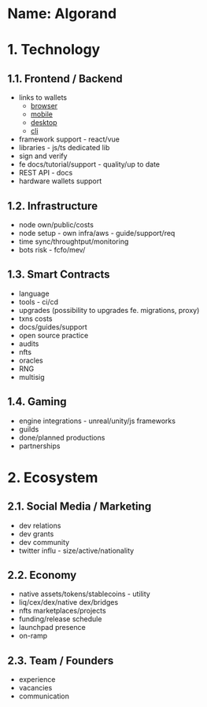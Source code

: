 Name: Algorand
===

# 1. Technology
## 1.1.  Frontend / Backend
- links to wallets
	-   [browser](PASTE_LINK_HERE)
	-   [mobile](PASTE_LINK_HERE)
	-   [desktop](PASTE_LINK_HERE)
	-   [cli](PASTE_LINK_HERE)
- framework support - react/vue
- libraries - js/ts dedicated lib
- sign and verify
- fe docs/tutorial/support - quality/up to date
- REST API - docs
- hardware wallets support

## 1.2.  Infrastructure
- node own/public/costs
- node setup - own infra/aws - guide/support/req
- time sync/throughtput/monitoring
- bots risk - fcfo/mev/
  
## 1.3.  Smart Contracts
- language
- tools - ci/cd
- upgrades (possibility to upgrades fe. migrations, proxy)
- txns costs
- docs/guides/support
- open source practice
- audits
- nfts
- oracles
- RNG
- multisig

## 1.4. Gaming
- engine integrations - unreal/unity/js frameworks
- guilds
- done/planned productions
- partnerships

# 2. Ecosystem
## 2.1.  Social Media / Marketing
- dev relations
- dev grants
- dev community
- twitter influ - size/active/nationality
  
## 2.2. Economy
- native assets/tokens/stablecoins - utility
- liq/cex/dex/native dex/bridges
- nfts marketplaces/projects
- funding/release schedule
- launchpad presence
- on-ramp

## 2.3. Team / Founders
- experience
- vacancies
- communication
